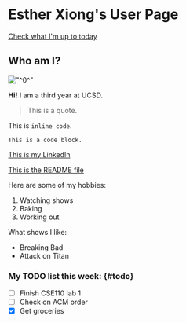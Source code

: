 # Esther Xiong's User Page

[Check what I'm up to today](#todo)

## Who am I?

!["^0^"](https://i.imgur.com/sb75co7.jpeg)

**Hi!** I am a third year at UCSD.

> This is a quote.

This is `inline code`.

```
This is a code block.
```

[This is my LinkedIn](www.linkedin.com/in/esther-xiong)

[This is the README file](README.md)

Here are some of my hobbies:

1. Watching shows
2. Baking
3. Working out

What shows I like:
- Breaking Bad
- Attack on Titan

### My TODO list this week: {#todo}

- [ ] Finish CSE110 lab 1
- [ ] Check on ACM order
- [X] Get groceries
